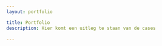```yaml
---
layout: portfolio

title: Portfolio
description: Hier komt een uitleg te staan van de cases

---
```

